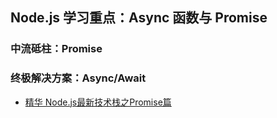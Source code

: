 ## Node.js 学习重点：Async 函数与 Promise
### 中流砥柱：Promise
### 终极解决方案：Async/Await
- [精华 Node.js最新技术栈之Promise篇
](https://cnodejs.org/topic/560dbc826a1ed28204a1e7de)
